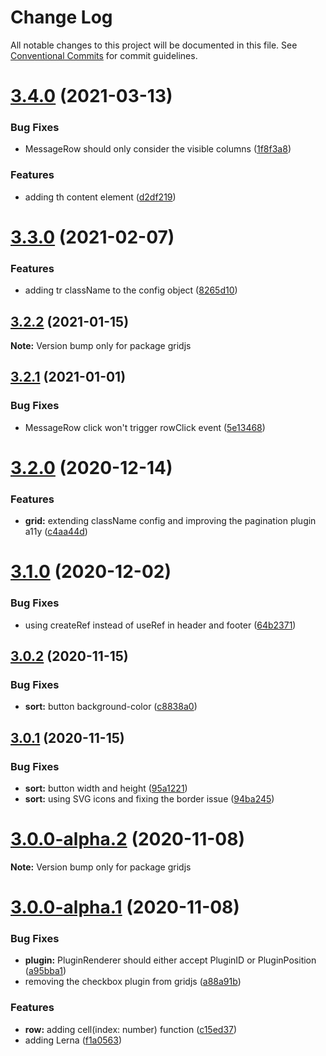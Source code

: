# Change Log

All notable changes to this project will be documented in this file.
See [Conventional Commits](https://conventionalcommits.org) for commit guidelines.

# [3.4.0](https://github.com/grid-js/gridjs/compare/3.3.0...3.4.0) (2021-03-13)


### Bug Fixes

* MessageRow should only consider the visible columns ([1f8f3a8](https://github.com/grid-js/gridjs/commit/1f8f3a8bbbf4fbf8dda49377ad1f00c529560e90))


### Features

* adding th content element ([d2df219](https://github.com/grid-js/gridjs/commit/d2df219c8b7981ff6958c1a2c5f7577c9bb6d532))





# [3.3.0](https://github.com/grid-js/gridjs/compare/3.2.2...3.3.0) (2021-02-07)


### Features

* adding tr className to the config object ([8265d10](https://github.com/grid-js/gridjs/commit/8265d1099d1c0c3bd8444935aa95f1b18def8b11))





## [3.2.2](https://github.com/grid-js/gridjs/compare/3.2.1...3.2.2) (2021-01-15)

**Note:** Version bump only for package gridjs





## [3.2.1](https://github.com/grid-js/gridjs/compare/3.2.0...3.2.1) (2021-01-01)


### Bug Fixes

* MessageRow click won't trigger rowClick event ([5e13468](https://github.com/grid-js/gridjs/commit/5e13468691a897d9e6dcff67355c11ad8f659178))





# [3.2.0](https://github.com/grid-js/gridjs/compare/3.1.0...3.2.0) (2020-12-14)


### Features

* **grid:** extending className config and improving the pagination plugin a11y ([c4aa44d](https://github.com/grid-js/gridjs/commit/c4aa44d91a7285456bcc7f59a12fcfb426faa095))





# [3.1.0](https://github.com/grid-js/gridjs/compare/3.0.2...3.1.0) (2020-12-02)


### Bug Fixes

* using createRef instead of useRef in header and footer ([64b2371](https://github.com/grid-js/gridjs/commit/64b2371ad12b51a9e79cd353ed6b2a1b73681705))





## [3.0.2](https://github.com/grid-js/gridjs/compare/3.0.1...3.0.2) (2020-11-15)


### Bug Fixes

* **sort:** button background-color ([c8838a0](https://github.com/grid-js/gridjs/commit/c8838a0b4fd146d750e903f5659df9e87c9beb7d))





## [3.0.1](https://github.com/grid-js/gridjs/compare/3.0.0-alpha.2...3.0.1) (2020-11-15)


### Bug Fixes

* **sort:** button width and height ([95a1221](https://github.com/grid-js/gridjs/commit/95a1221f74447d5c4b2ffa00268ea1d79cdd04cc))
* **sort:** using SVG icons and fixing the border issue ([94ba245](https://github.com/grid-js/gridjs/commit/94ba245a8750baaab25ade1b1a1f14f2e06272f1))





# [3.0.0-alpha.2](https://github.com/grid-js/gridjs/compare/3.0.0-alpha.1...3.0.0-alpha.2) (2020-11-08)

**Note:** Version bump only for package gridjs





# [3.0.0-alpha.1](https://github.com/grid-js/gridjs/compare/2.1.0...3.0.0-alpha.1) (2020-11-08)


### Bug Fixes

* **plugin:** PluginRenderer should either accept PluginID or PluginPosition ([a95bba1](https://github.com/grid-js/gridjs/commit/a95bba1823fa56c48e0145aeb5aef9e2001940d7))
* removing the checkbox plugin from gridjs ([a88a91b](https://github.com/grid-js/gridjs/commit/a88a91bb4181d903eba10fd479c7078c18aa086d))


### Features

* **row:** adding cell(index: number) function ([c15ed37](https://github.com/grid-js/gridjs/commit/c15ed378ce59f9683b93f53db9c2273ecad93cc7))
* adding Lerna ([f1a0563](https://github.com/grid-js/gridjs/commit/f1a0563d791f2d14ec54431ae111dc32e9eeda3c))

